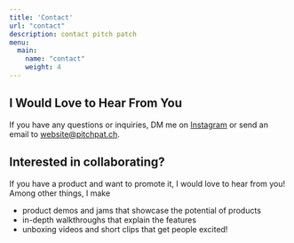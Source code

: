 ```yaml
---
title: 'Contact'
url: "contact"
description: contact pitch patch
menu:
  main:
    name: "contact"
    weight: 4
---
```


## I Would Love to Hear From You

If you have any questions or inquiries, DM me on [Instagram](https://instagram.com/realpitchpatch "Instagram") or send an email to <a href="mailto:website@pitchpat.ch">website@pitchpat.ch</a>. 

## Interested in collaborating?
If you have a product and want to promote it, I would love to hear from you! 
Among other things, I make
- product demos and jams that showcase the potential of products
- in-depth walkthroughs that explain the features
- unboxing videos and short clips that get people excited!